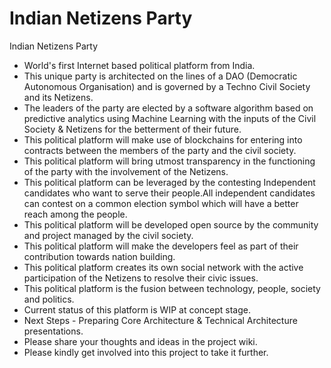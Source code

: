 # Indian Netizens Party
Indian Netizens Party

* World's first Internet based political platform from India. 
* This unique party is architected on the lines of a DAO (Democratic Autonomous Organisation) and is governed by a Techno Civil Society and its Netizens.
* The leaders of the party are elected by a software algorithm based on predictive analytics using Machine Learning with the inputs of the Civil Society & Netizens for the betterment of their future.
* This political platform will make use of blockchains for entering into contracts between the members of the party and the civil society.
* This political platform will bring utmost transparency in the functioning of the party with the involvement of the Netizens.
* This political platform can be leveraged by the contesting Independent candidates who want to serve their people.All independent candidates can contest on a common election symbol which will have a better reach among the people.
* This political platform will be developed open source by the community and project managed by the civil society.
* This political platform will make the developers feel as part of their contribution towards nation building.
* This political platform creates its own social network with the active  participation of the Netizens to resolve their civic issues.
* This political platform is the fusion between technology, people, society and politics.
* Current status of this platform is WIP at concept stage.
* Next Steps - Preparing Core Architecture & Technical Architecture presentations.
* Please share your thoughts and ideas in the project wiki.
* Please kindly get involved into this project to take it further.






